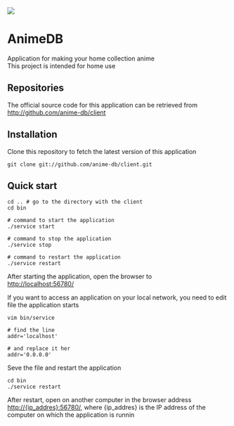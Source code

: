 <img src="https://secure.gravatar.com/avatar/2a8242057d58d3e601063be3135a216c?s=420&d=https://a248.e.akamai.net/assets.github.com%2Fimages%2Fgravatars%2Fgravatar-org-420.png">

# AnimeDB #

Application for making your home collection anime<br/>
This project is intended for home use

## Repositories ##

The official source code for this application can be retrieved from<br/>
<http://github.com/anime-db/client>

## Installation ##
Clone this repository to fetch the latest version of this application

    git clone git://github.com/anime-db/client.git

## Quick start ##

    cd .. # go to the directory with the client
    cd bin

    # command to start the application
    ./service start

    # command to stop the application
    ./service stop

    # command to restart the application
    ./service restart

After starting the application, open the browser to<br/>
<http://localhost:56780/>

If you want to access an application on your local network, you need to edit file the application starts

    vim bin/service

    # find the line
    addr='localhost'

    # and replace it her 
    addr='0.0.0.0'

Seve the file and restart the application

    cd bin
    ./service restart

After restart, open on another computer in the browser address <http://{ip_addres}:56780/>, where {ip_addres} is the IP address of the computer on which the application is runnin
